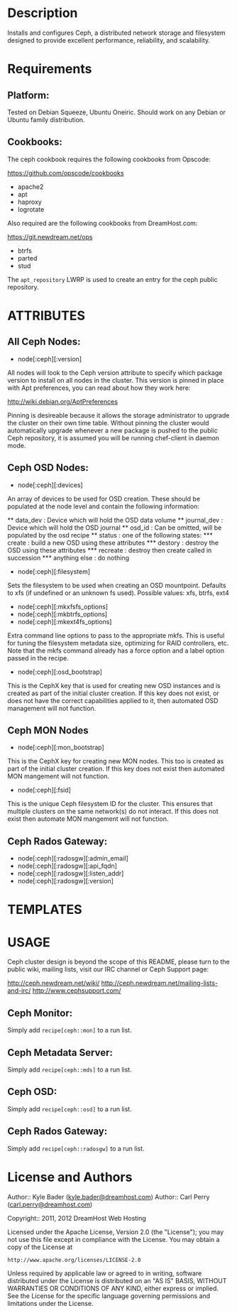 Description
===========

Installs and configures Ceph, a distributed network storage and filesystem 
designed to provide excellent performance, reliability, and scalability.

Requirements
============

## Platform:

Tested on Debian Squeeze, Ubuntu Oneiric. Should work on any Debian or Ubuntu family
distribution.

## Cookbooks:

The ceph cookbook requires the following cookbooks from Opscode:

https://github.com/opscode/cookbooks

* apache2
* apt
* haproxy
* logrotate

Also required are the following cookbooks from DreamHost.com:

https://git.newdream.net/ops

* btrfs
* parted
* stud

The `apt_repository` LWRP is used to create an entry for the ceph public 
repository.

ATTRIBUTES
==========

## All Ceph Nodes:

* node[:ceph][:version]

All nodes will look to the Ceph version attribute to specify which package
version to install on all nodes in the cluster. This version is pinned in
place with Apt preferences, you can read about how they work here:

http://wiki.debian.org/AptPreferences

Pinning is desireable because it allows the storage administrator to upgrade
the cluster on their own time table. Without pinning the cluster would 
automatically upgrade whenever a new package is pushed to the public Ceph
repository, it is assumed you will be running chef-client in daemon mode.

## Ceph OSD Nodes:

* node[:ceph][:devices]

An array of devices to be used for OSD creation.  These should be populated
at the node level and contain the following information:

** data_dev : Device which will hold the OSD data volume
** journal_dev : Device which will hold the OSD journal
** osd_id : Can be omitted, will be populated by the osd recipe
** status : one of the following states:
*** create : build a new OSD using these attributes
*** destory : destroy the OSD using these attributes
*** recreate : destroy then create called in succession
*** anything else : do nothing

* node[:ceph][:filesystem]

Sets the filesystem to be used when creating an OSD mountpoint. Defaults to
xfs (if undefined or an unknown fs used). Possible values: xfs, btrfs, ext4

* node[:ceph][:mkxfsfs_options]
* node[:ceph][:mkbtrfs_options]
* node[:ceph][:mkext4fs_options]

Extra command line options to pass to the appropriate mkfs.  This is useful
for tuning the filesystem metadata size, optimizing for RAID controllers,
etc.  Note that the mkfs command already has a force option and a label
option passed in the recipe.

* node[:ceph][:osd_bootstrap]

This is the CephX key that is used for creating new OSD instances and is
created as part of the initial cluster creation.  If this key does not exist,
or does not have the correct capabilities applied to it, then automated OSD
management will not function.

## Ceph MON Nodes

* node[:ceph][:mon_bootstrap]

This is the CephX key for creating new MON nodes.  This too is created
as part of the initial cluster creation.  If this key does not exist
then automated MON mangement will not function.

* node[:ceph][:fsid]

This is the unique Ceph filesystem ID for the cluster.  This ensures
that multiple clusters on the same network(s) do not interact.  If
this does not exist then automate MON mangement will not function.

## Ceph Rados Gateway:

* node[:ceph][:radosgw][:admin_email]
* node[:ceph][:radosgw][:api_fqdn]
* node[:ceph][:radosgw][:listen_addr]
* node[:ceph][:radosgw][:version]

TEMPLATES
=========

USAGE
=====

Ceph cluster design is beyond the scope of this README, please turn to the
public wiki, mailing lists, visit our IRC channel or Ceph Support page:

http://ceph.newdream.net/wiki/
http://ceph.newdream.net/mailing-lists-and-irc/
http://www.cephsupport.com/

## Ceph Monitor:

Simply add `recipe[ceph::mon]` to a run list.

## Ceph Metadata Server:

Simply add `recipe[ceph::mds]` to a run list.

## Ceph OSD:

Simply add `recipe[ceph::osd]` to a run list.

## Ceph Rados Gateway:

Simply add `recipe[ceph::radosgw]` to a run list.

License and Authors
===================

Author:: Kyle Bader (<kyle.bader@dreamhost.com>)
Author:: Carl Perry (<carl.perry@dreamhost.com>)

Copyright:: 2011, 2012 DreamHost Web Hosting

Licensed under the Apache License, Version 2.0 (the "License");
you may not use this file except in compliance with the License.
You may obtain a copy of the License at

	http://www.apache.org/licenses/LICENSE-2.0

Unless required by applicable law or agreed to in writing, software
distributed under the License is distributed on an "AS IS" BASIS,
WITHOUT WARRANTIES OR CONDITIONS OF ANY KIND, either express or implied.
See the License for the specific language governing permissions and
limitations under the License.
